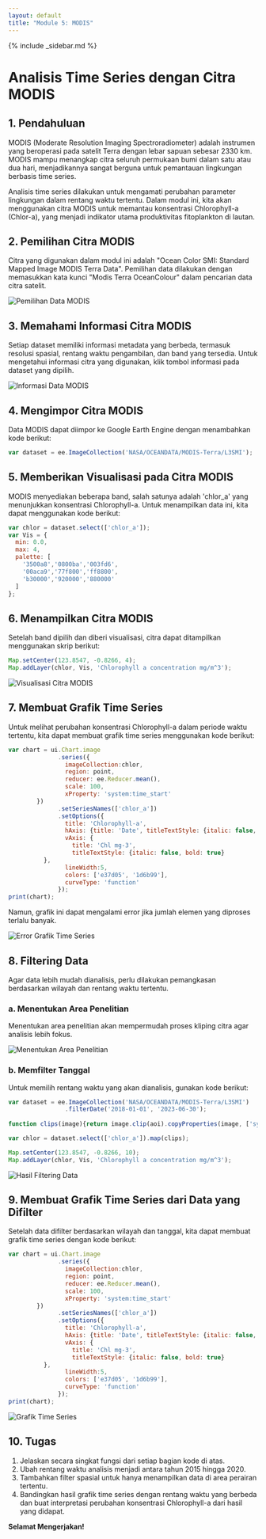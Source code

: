 ```yaml
---
layout: default
title: "Module 5: MODIS"
---
```


{% include _sidebar.md %}

# Analisis Time Series dengan Citra MODIS

## 1. Pendahuluan
MODIS (Moderate Resolution Imaging Spectroradiometer) adalah instrumen yang beroperasi pada satelit Terra dengan lebar sapuan sebesar 2330 km. MODIS mampu menangkap citra seluruh permukaan bumi dalam satu atau dua hari, menjadikannya sangat berguna untuk pemantauan lingkungan berbasis time series.

Analisis time series dilakukan untuk mengamati perubahan parameter lingkungan dalam rentang waktu tertentu. Dalam modul ini, kita akan menggunakan citra MODIS untuk memantau konsentrasi Chlorophyll-a (Chlor-a), yang menjadi indikator utama produktivitas fitoplankton di lautan.

## 2. Pemilihan Citra MODIS
Citra yang digunakan dalam modul ini adalah "Ocean Color SMI: Standard Mapped Image MODIS Terra Data". Pemilihan data dilakukan dengan memasukkan kata kunci "Modis Terra OceanColour" dalam pencarian data citra satelit.

![Pemilihan Data MODIS](https://github.com/manessa-md/BUDEE/assets/108891611/ed787fb5-7167-4f28-84a4-0a234188b82b)

## 3. Memahami Informasi Citra MODIS
Setiap dataset memiliki informasi metadata yang berbeda, termasuk resolusi spasial, rentang waktu pengambilan, dan band yang tersedia. Untuk mengetahui informasi citra yang digunakan, klik tombol informasi pada dataset yang dipilih.

![Informasi Data MODIS](https://github.com/manessa-md/BUDEE/assets/108891611/591e4ff1-8e92-49b0-af6b-bdd80d479d2d)

## 4. Mengimpor Citra MODIS
Data MODIS dapat diimpor ke Google Earth Engine dengan menambahkan kode berikut:
```javascript
var dataset = ee.ImageCollection('NASA/OCEANDATA/MODIS-Terra/L3SMI');
```

## 5. Memberikan Visualisasi pada Citra MODIS
MODIS menyediakan beberapa band, salah satunya adalah 'chlor_a' yang menunjukkan konsentrasi Chlorophyll-a. Untuk menampilkan data ini, kita dapat menggunakan kode berikut:
```javascript
var chlor = dataset.select(['chlor_a']);
var Vis = {
  min: 0.0,
  max: 4,
  palette: [
    '3500a8','0800ba','003fd6',
    '00aca9','77f800','ff8800',
    'b30000','920000','880000'
  ]
};
```

## 6. Menampilkan Citra MODIS
Setelah band dipilih dan diberi visualisasi, citra dapat ditampilkan menggunakan skrip berikut:
```javascript
Map.setCenter(123.8547, -0.8266, 4);
Map.addLayer(chlor, Vis, 'Chlorophyll a concentration mg/m^3');
```

![Visualisasi Citra MODIS](https://github.com/manessa-md/BUDEE/assets/108891611/63c05753-d4e5-49ce-b5ff-f6a9c3beeec4)

## 7. Membuat Grafik Time Series
Untuk melihat perubahan konsentrasi Chlorophyll-a dalam periode waktu tertentu, kita dapat membuat grafik time series menggunakan kode berikut:
```javascript
var chart = ui.Chart.image
              .series({
                imageCollection:chlor,
                region: point,
                reducer: ee.Reducer.mean(),
                scale: 100,
                xProperty: 'system:time_start'
        })
              .setSeriesNames(['chlor_a'])
              .setOptions({
                title: 'Chlorophyll-a',
                hAxis: {title: 'Date', titleTextStyle: {italic: false, bold: true}},
                vAxis: {
                  title: 'Chl mg-3',
                  titleTextStyle: {italic: false, bold: true}
          },
                lineWidth:5,
                colors: ['e37d05', '1d6b99'],
                curveType: 'function'
              });
print(chart);
```
Namun, grafik ini dapat mengalami error jika jumlah elemen yang diproses terlalu banyak.

![Error Grafik Time Series](https://github.com/manessa-md/BUDEE/assets/108891611/c33455fb-7e55-45a6-b18d-0cd5854cf7f0)

## 8. Filtering Data
Agar data lebih mudah dianalisis, perlu dilakukan pemangkasan berdasarkan wilayah dan rentang waktu tertentu.

### a. Menentukan Area Penelitian
Menentukan area penelitian akan mempermudah proses kliping citra agar analisis lebih fokus.

![Menentukan Area Penelitian](https://github.com/manessa-md/BUDEE/assets/108891611/f621c364-bd02-4b1e-879e-6ab8b730e2e9)

### b. Memfilter Tanggal
Untuk memilih rentang waktu yang akan dianalisis, gunakan kode berikut:
```javascript
var dataset = ee.ImageCollection('NASA/OCEANDATA/MODIS-Terra/L3SMI')
                .filterDate('2018-01-01', '2023-06-30');
                
function clips(image){return image.clip(aoi).copyProperties(image, ['system:time_start'])}

var chlor = dataset.select(['chlor_a']).map(clips);

Map.setCenter(123.8547, -0.8266, 10);
Map.addLayer(chlor, Vis, 'Chlorophyll a concentration mg/m^3');
```

![Hasil Filtering Data](https://github.com/manessa-md/BUDEE/assets/108891611/623f07f7-80bf-4bc6-9d72-f35acc50433a)

## 9. Membuat Grafik Time Series dari Data yang Difilter
Setelah data difilter berdasarkan wilayah dan tanggal, kita dapat membuat grafik time series dengan kode berikut:
```javascript
var chart = ui.Chart.image
              .series({
                imageCollection:chlor,
                region: point,
                reducer: ee.Reducer.mean(),
                scale: 100,
                xProperty: 'system:time_start'
        })
              .setSeriesNames(['chlor_a'])
              .setOptions({
                title: 'Chlorophyll-a',
                hAxis: {title: 'Date', titleTextStyle: {italic: false, bold: true}},
                vAxis: {
                  title: 'Chl mg-3',
                  titleTextStyle: {italic: false, bold: true}
          },
                lineWidth:5,
                colors: ['e37d05', '1d6b99'],
                curveType: 'function'
              });
print(chart);                
```

![Grafik Time Series](https://github.com/manessa-md/BUDEE/assets/108891611/bc63e3cc-aa9f-4804-9017-268deaea102e)

## 10. Tugas
1. Jelaskan secara singkat fungsi dari setiap bagian kode di atas.
2. Ubah rentang waktu analisis menjadi antara tahun 2015 hingga 2020.
3. Tambahkan filter spasial untuk hanya menampilkan data di area perairan tertentu.
4. Bandingkan hasil grafik time series dengan rentang waktu yang berbeda dan buat interpretasi perubahan konsentrasi Chlorophyll-a dari hasil yang didapat.

**Selamat Mengerjakan!**

